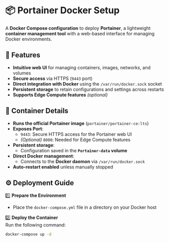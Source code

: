 # 📦 Portainer Docker Setup  

A **Docker Compose configuration** to deploy **Portainer**, a lightweight **container management tool** with a web-based interface for managing Docker environments.

## 🚀 Features  
- **Intuitive web UI** for managing containers, images, networks, and volumes  
- **Secure access** via HTTPS (`9443` port)  
- **Direct integration with Docker** using the `/var/run/docker.sock` socket  
- **Persistent storage** to retain configurations and settings across restarts  
- **Supports Edge Compute features** *(optional)*  

## 🔧 Container Details  
- **Runs the official Portainer image** (`portainer/portainer-ce:lts`)  
- **Exposes Port**:
  - `9443`: Secure HTTPS access for the Portainer web UI  
  - *(Optional)* `8000`: Needed for Edge Compute features  
- **Persistent storage**:
  - Configuration saved in the **`Portainer-data` volume**  
- **Direct Docker management**:
  - Connects to the **Docker daemon** via `/var/run/docker.sock`  
- **Auto-restart enabled** unless manually stopped  

## ⚙️ Deployment Guide  

1️⃣ **Prepare the Environment**  
- Place the `docker-compose.yml` file in a directory on your Docker host  

2️⃣ **Deploy the Container**  
Run the following command:  
```sh
docker-compose up -d
